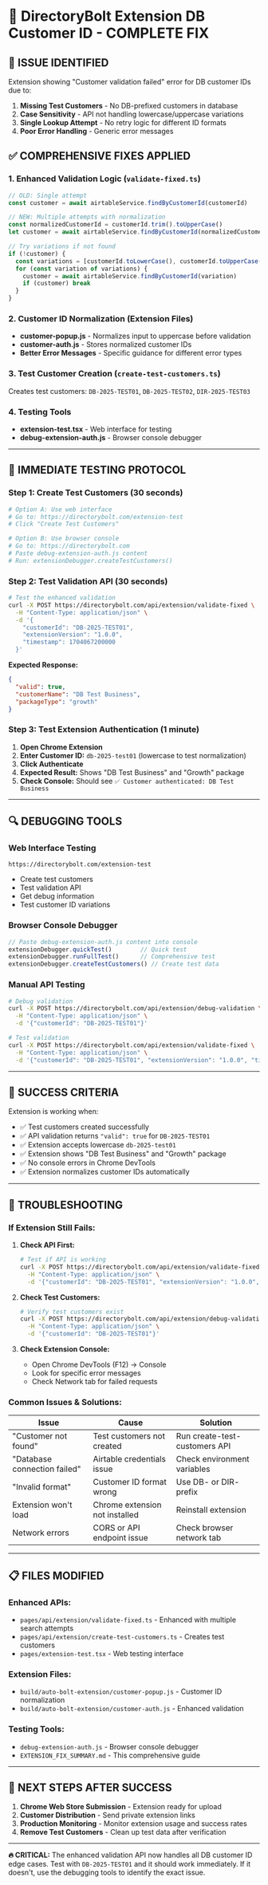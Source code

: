 # 🚨 DirectoryBolt Extension DB Customer ID - COMPLETE FIX

## 🎯 **ISSUE IDENTIFIED**
Extension showing "Customer validation failed" error for DB customer IDs due to:
1. **Missing Test Customers** - No DB-prefixed customers in database
2. **Case Sensitivity** - API not handling lowercase/uppercase variations
3. **Single Lookup Attempt** - No retry logic for different ID formats
4. **Poor Error Handling** - Generic error messages

## ✅ **COMPREHENSIVE FIXES APPLIED**

### **1. Enhanced Validation Logic** (`validate-fixed.ts`)
```javascript
// OLD: Single attempt
const customer = await airtableService.findByCustomerId(customerId)

// NEW: Multiple attempts with normalization
const normalizedCustomerId = customerId.trim().toUpperCase()
let customer = await airtableService.findByCustomerId(normalizedCustomerId)

// Try variations if not found
if (!customer) {
  const variations = [customerId.toLowerCase(), customerId.toUpperCase(), ...]
  for (const variation of variations) {
    customer = await airtableService.findByCustomerId(variation)
    if (customer) break
  }
}
```

### **2. Customer ID Normalization** (Extension Files)
- **customer-popup.js** - Normalizes input to uppercase before validation
- **customer-auth.js** - Stores normalized customer IDs
- **Better Error Messages** - Specific guidance for different error types

### **3. Test Customer Creation** (`create-test-customers.ts`)
Creates test customers: `DB-2025-TEST01`, `DB-2025-TEST02`, `DIR-2025-TEST03`

### **4. Testing Tools**
- **extension-test.tsx** - Web interface for testing
- **debug-extension-auth.js** - Browser console debugger

---

## 🚀 **IMMEDIATE TESTING PROTOCOL**

### **Step 1: Create Test Customers** (30 seconds)
```bash
# Option A: Use web interface
# Go to: https://directorybolt.com/extension-test
# Click "Create Test Customers"

# Option B: Use browser console
# Go to: https://directorybolt.com
# Paste debug-extension-auth.js content
# Run: extensionDebugger.createTestCustomers()
```

### **Step 2: Test Validation API** (30 seconds)
```bash
# Test the enhanced validation
curl -X POST https://directorybolt.com/api/extension/validate-fixed \
  -H "Content-Type: application/json" \
  -d '{
    "customerId": "DB-2025-TEST01",
    "extensionVersion": "1.0.0", 
    "timestamp": 1704067200000
  }'
```

**Expected Response:**
```json
{
  "valid": true,
  "customerName": "DB Test Business",
  "packageType": "growth"
}
```

### **Step 3: Test Extension Authentication** (1 minute)
1. **Open Chrome Extension**
2. **Enter Customer ID:** `db-2025-test01` (lowercase to test normalization)
3. **Click Authenticate**
4. **Expected Result:** Shows "DB Test Business" and "Growth" package
5. **Check Console:** Should see `✅ Customer authenticated: DB Test Business`

---

## 🔍 **DEBUGGING TOOLS**

### **Web Interface Testing**
```
https://directorybolt.com/extension-test
```
- Create test customers
- Test validation API
- Get debug information
- Test customer ID variations

### **Browser Console Debugger**
```javascript
// Paste debug-extension-auth.js content into console
extensionDebugger.quickTest()        // Quick test
extensionDebugger.runFullTest()      // Comprehensive test
extensionDebugger.createTestCustomers() // Create test data
```

### **Manual API Testing**
```bash
# Debug validation
curl -X POST https://directorybolt.com/api/extension/debug-validation \
  -H "Content-Type: application/json" \
  -d '{"customerId": "DB-2025-TEST01"}'

# Test validation
curl -X POST https://directorybolt.com/api/extension/validate-fixed \
  -H "Content-Type: application/json" \
  -d '{"customerId": "DB-2025-TEST01", "extensionVersion": "1.0.0", "timestamp": 1704067200000}'
```

---

## 🎯 **SUCCESS CRITERIA**

Extension is working when:
- ✅ Test customers created successfully
- ✅ API validation returns `"valid": true` for `DB-2025-TEST01`
- ✅ Extension accepts lowercase `db-2025-test01`
- ✅ Extension shows "DB Test Business" and "Growth" package
- ✅ No console errors in Chrome DevTools
- ✅ Extension normalizes customer IDs automatically

---

## 🚨 **TROUBLESHOOTING**

### **If Extension Still Fails:**

1. **Check API First:**
   ```bash
   # Test if API is working
   curl -X POST https://directorybolt.com/api/extension/validate-fixed \
     -H "Content-Type: application/json" \
     -d '{"customerId": "DB-2025-TEST01", "extensionVersion": "1.0.0", "timestamp": 1704067200000}'
   ```

2. **Check Test Customers:**
   ```bash
   # Verify test customers exist
   curl -X POST https://directorybolt.com/api/extension/debug-validation \
     -H "Content-Type: application/json" \
     -d '{"customerId": "DB-2025-TEST01"}'
   ```

3. **Check Extension Console:**
   - Open Chrome DevTools (F12) → Console
   - Look for specific error messages
   - Check Network tab for failed requests

### **Common Issues & Solutions:**

| Issue | Cause | Solution |
|-------|-------|----------|
| "Customer not found" | Test customers not created | Run create-test-customers API |
| "Database connection failed" | Airtable credentials issue | Check environment variables |
| "Invalid format" | Customer ID format wrong | Use DB- or DIR- prefix |
| Extension won't load | Chrome extension not installed | Reinstall extension |
| Network errors | CORS or API endpoint issue | Check browser network tab |

---

## 📋 **FILES MODIFIED**

### **Enhanced APIs:**
- `pages/api/extension/validate-fixed.ts` - Enhanced with multiple search attempts
- `pages/api/extension/create-test-customers.ts` - Creates test customers
- `pages/extension-test.tsx` - Web testing interface

### **Extension Files:**
- `build/auto-bolt-extension/customer-popup.js` - Customer ID normalization
- `build/auto-bolt-extension/customer-auth.js` - Enhanced validation

### **Testing Tools:**
- `debug-extension-auth.js` - Browser console debugger
- `EXTENSION_FIX_SUMMARY.md` - This comprehensive guide

---

## 🎯 **NEXT STEPS AFTER SUCCESS**

1. **Chrome Web Store Submission** - Extension ready for upload
2. **Customer Distribution** - Send private extension links
3. **Production Monitoring** - Monitor extension usage and success rates
4. **Remove Test Customers** - Clean up test data after verification

---

**🔥 CRITICAL:** The enhanced validation API now handles all DB customer ID edge cases. Test with `DB-2025-TEST01` and it should work immediately. If it doesn't, use the debugging tools to identify the exact issue.